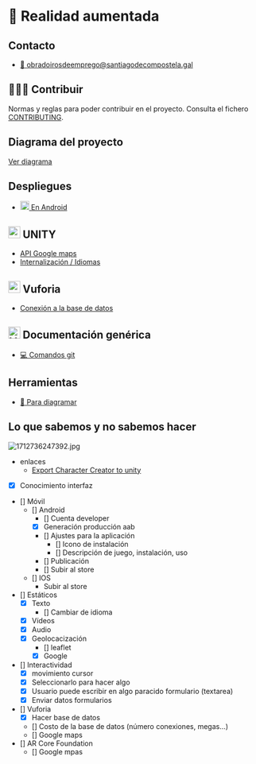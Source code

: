 # 📱 Realidad aumentada

## Contacto

- [📧 obradoirosdeemprego@santiagodecompostela.gal](obradoirosdeemprego@santiagodecompostela.gal)

## 🧑‍🤝‍🧑 Contribuir

Normas y reglas para poder contribuir en el proyecto. Consulta el fichero [CONTRIBUTING](./CONTRIBUTING.md).

## Diagrama del proyecto

<a rel="noopener noreferrer" href="https://viewer.diagrams.net/?tags=%7B%7D&highlight=0000ff&edit=_blank&layers=1&nav=1&title=appventurers-application-diagram.drawio#R7VvbUuM4EP2aVO0%2BhLLjG3kkGQKzGxYG2Lm9TCm24miQrYwtEzJfvy1b8n2SEJIJLFBUYXXastR9%2BnS3YjrGMHg4i9B8dsE8TDs9zXvoGO86PfgxLfgjJMtM4lh2JvAj4mUivRDckJ9YCjUpTYiH44oiZ4xyMq8KXRaG2OUVGYoitqiqTRmtPnWOfNwQ3LiINqWfiMdnmfS45xTyc0z8mXqybvezTwKklOVO4hny2KIkMk47xjBijGdXwcMQU2E8ZZdP75ef6PjOPvvrQ%2FwD%2FTv4%2B%2Fafj91sstFjbsm3EOGQ73bqXjb1PaKJtJfcK18qA0YsCT0sJtE6xmDGAwqXOlx%2Bx5wvpcNRwhmIWMRnzGchomPG5lJvykIu1XQxxqF3IhwL4wll7l0mGhFK5TNgJPWPYRTziN3lvhMT5I4QyhRNMB0g985PFzpklEXwUchCLKbyAAxyL8XiTgvpAD8Q%2FlnMdWTJ0Rf5GHH97kGtSQyWcrChP6TfYpZELl6hZ8iwQJGPV80nA0%2FsqYRt6e0zzALMoyUoRJgiTu6rAYBkHPm5XoEVuJBweQR0jAZ0zmHmFfARNl3MCMc3c5TaYwGMU4VUGSqws4FPURxLo6%2FBweN8co8jjh9WWlEx4LEMf8l%2Fig0WBZnoSjYrEYmp7cnu1vqQXY%2F6Fx3UOw4%2Fe8PwczYMv2U1AW4cjXKmK0ZgW4UKm05jWFcdNvkDt0eS3UBSiO6xj1zSGRqdgRE2g3nGgkkSrw%2FkijcFVkYoIFRY5hzTe8yJi1rCHVHihzBwwbE4aocJPJKEPozsYnSbwrJr7pEGDN2s0IButvCA1sIDxzvggc%2Bm%2F%2B1Ed7Sr29H518icRl%2Fff1c88ISwbw3sFgIo%2BTXPlqVcWWTO9mwpBlc4IrBt4dQnZtBWW%2FQ2DGHjUBl01apL8Tdkc6A4AH%2Fc6dkUdjLwyD1c%2BuJyAIWmikvtj2sM0eIhTywsCeAe5KE%2F1V2wnNKN6%2BZCy8RDG996gynU6cDH0BPgdIuEBUgsGAWCBcJJPC%2FduXa%2BK%2BSTEIlIwhNRdicxZr%2B6uQZ4YJk5TvMCx%2Bs5aZLnk8uEUxJiKfdQdHcpiISniD3SrDKBpckO0pjKQZ2eMRqd2sPhHsnGstbWHL02rskLkZ1DtZkqxsAc0MSxOLOAcCByIWaQAAYVw%2BuTFm%2BfhlT4B5TF2tOCUf551R7v1qrMtuxitHjc3pfDnYNml0f0Ym3ZBZwTLbOJepYafyl%2FWMyVjp7e2K2KmnJa6t6OUaK5X8fXl5PJxeXy2z9npmzcd5iWaqWkqmGcCsaMemmS7UfeVD5JqM3TzaGoiiGnNlO248ZMWxSurXY9brDR6ORDs1h94Z2noVVLTsP4ja1nq937DbtfoDn63xnedmrp9%2FjQhle95Ctu%2BkucvkdKL1P1Kuo5%2FCFAk93tGmrrxeCm9F5H%2F28md11vYP0qwn4CHY6oNacRdhPZIkEGnkRY1ZtoTolbPrxoFJ%2F4%2BxHouZlCwMRsSegSQLlog2hay1JAffzKq9Ge%2Bg6kXimUCbD%2FO8tR%2Fel8t009WnCOaToV1jnq9501zJOOGqVpXuLaVrnIBbdr5qGPUfRds%2BATC1azVrD2t2Q0qzaPXlvJvhnNfMveEvZ6BfJrzg2L6NOcfjn6uiAxtgq%2F7QNm1VcCL7lq6NXOtbeNsUNXDc2vxd6HU9aIs5fem1jas%2BtNmmeDr47dCqaytQZTWeY6ptqWHPfMbi3HVytj7znSW52WjC3pzXBqhzH1eNodv606IiwF2Y2LQ9EE1XuSBQkoCjfoR%2FZFUV2raqrWVyYcq0lRK7%2B%2BkI%2B7xi5HoU9x8Ty9RommtSEl1rGAKIRSiDgeiBiPn%2BjGVQVDhSuzVjOep01o4Un7RyLeLEuJrbuQyz4BFUfLYl0pqPb0I4kJF41wjGjaKhdfwMBas%2Fl%2F0ci%2B9KyYU9AhsmJrvDYPMdJ4BZHesH4pZFPbyk%2BEwdwZod4YLVkiFhxzyEBqNJixiPwEfZS%2FdAEcpDxjaBWNG3GnnDPCMehcKSfoNdEFeqgojlHM1WoYpWgekwlVZxcBsB4JB4xzFkilQ7FO%2FkaGogHbamLA3NOhRSsGmm%2FI3aD0pKoJAdgkz8OnVl2UT3%2BkSL0oQ%2FFU3CasRFxET6Q4IJ6XVlXy%2FZhxqvbOLCTXcvtCxOD2KU1jdAY3YphhMBd5LLWHNYBfsNBQVCQWrHUIY70Yw69Qj%2FiQhbB8RFK3YgDNAgvgQGXHEUeTHNKPxsfK%2BFqPD5WwWxihDQ31pLAzNDQbFMUIzXr5jRF2wAj6c%2BODZqP0xge74gNrY3Q8Fz5oloKKD4w3PtgLH9jVvuTwhNB8j%2BGNEHZFCM7G8Ng%2FIcCw%2BDehrJUs%2FtnKOP0P">Ver diagrama</a>

## Despliegues

- [<img width="18" src="https://github.com/webferrol/appventurers-doc/assets/35032717/201fbb2f-66a7-45c1-a54e-674f04a8ca90"> En Android](./deploys/android.md)

## <img src="https://github.com/webferrol/appventurers-doc/assets/35032717/5d1edad5-8fac-4093-8752-4ca291d96b26" width="24" alt="unity"> UNITY

- [API Google maps](./unity/google-maps-api.md)
- [Internalización / Idiomas](./unity/internationalization.md)

## <img src="https://github.com/webferrol/appventurers-doc/assets/35032717/ddd196af-9842-4560-9666-f121e69ec1d7" width="24" alt="vuforia"> Vuforia

- [Conexión a la base de datos](./vuforia/connection-ddbb.md)

## <img src="https://github.com/webferrol/appventurers-doc/assets/35032717/507c607e-57aa-412b-ae81-bf31f9213650" width="24" alt="Ver"> Documentación genérica

- [💻 Comandos git](./other/git-commands.md)

## Herramientas

- [📐 Para diagramar](https://www.drawio.com/blog/move-diagrams-net) 


## Lo que sabemos y no sabemos hacer

![1712736247392.jpg](https://github.com/webferrol/appventurers-doc/assets/35032717/36f2ddf0-9cce-4d23-80c7-85dc84f193a2)

- enlaces
    - [Export Character Creator to unity](https://youtu.be/tgirPjknAv4)

- [x] Conocimiento interfaz
- [] Móvil
    - [] Android
        - [] Cuenta developer
        - [x] Generación producción aab
        - [] Ajustes para la aplicación
            - [] Icono de instalación
            - [] Descripción de juego, instalación, uso   
        - [] Publicación
        - [] Subir al store
    - [] IOS
        - Subir al store
- [] Estáticos
    - [x] Texto
        - [] Cambiar de idioma
    - [x] Vídeos
    - [x] Audio
    - [x] Geolocacización
        - [] leaflet
        - [x] Google
- [] Interactividad
    - [x] movimiento cursor
    - [x] Seleccionarlo para hacer algo
    - [x] Usuario puede escribir en algo paracido formulario (textarea)
    - [x] Enviar datos formularios

- [] Vuforia
    - [x] Hacer base de datos
    - [] Costo de la base de datos (número conexiones, megas...)
    - [] Google maps
- [] AR Core Foundation
    - [] Google mpas
